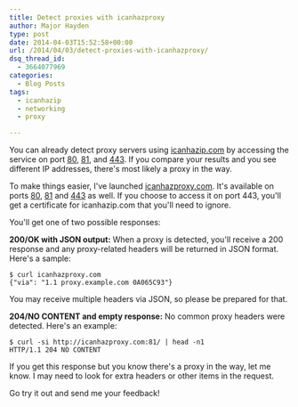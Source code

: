 ```yaml
---
title: Detect proxies with icanhazproxy
author: Major Hayden
type: post
date: 2014-04-03T15:52:58+00:00
url: /2014/04/03/detect-proxies-with-icanhazproxy/
dsq_thread_id:
  - 3664077969
categories:
  - Blog Posts
tags:
  - icanhazip
  - networking
  - proxy

---
```

You can already detect proxy servers using [icanhazip.com][1] by accessing the service on port [80][1], [81][2], and [443][3]. If you compare your results and you see different IP addresses, there's most likely a proxy in the way.

To make things easier, I've launched [icanhazproxy.com][4]. It's available on ports [80][4], [81][5] and [443][6] as well. If you choose to access it on port 443, you'll get a certificate for icanhazip.com that you'll need to ignore.

You'll get one of two possible responses:

**200/OK with JSON output:** When a proxy is detected, you'll receive a 200 response and any proxy-related headers will be returned in JSON format. Here's a sample:

```
$ curl icanhazproxy.com
{"via": "1.1 proxy.example.com 0A065C93"}
```


You may receive multiple headers via JSON, so please be prepared for that.

**204/NO CONTENT and empty response:** No common proxy headers were detected. Here's an example:

```
$ curl -si http://icanhazproxy.com:81/ | head -n1
HTTP/1.1 204 NO CONTENT
```


If you get this response but you know there's a proxy in the way, let me know. I may need to look for extra headers or other items in the request.

Go try it out and send me your feedback!

 [1]: http://icanhazip.com
 [2]: http://icanhazip.com:81
 [3]: https://icanhazip.com
 [4]: http://icanhazproxy.com/
 [5]: http://icanhazproxy.com:81/
 [6]: https://icanhazproxy.com/
